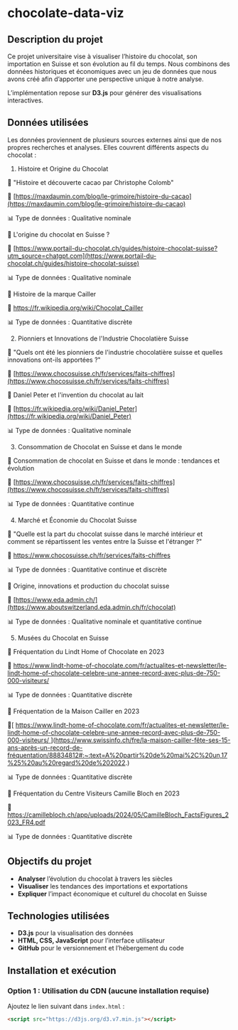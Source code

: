 # chocolate-data-viz

## Description du projet

Ce projet universitaire vise à visualiser l’histoire du chocolat, son importation en Suisse et son évolution au fil du temps. Nous combinons des données historiques et économiques avec un jeu de données que nous avons créé afin d’apporter une perspective unique à notre analyse.

L’implémentation repose sur **D3.js** pour générer des visualisations interactives.

## Données utilisées

Les données proviennent de plusieurs sources externes ainsi que de nos propres recherches et analyses. Elles couvrent différents aspects du chocolat :

1. Histoire et Origine du Chocolat
   
📌 "Histoire et découverte cacao par Christophe Colomb"

🔗 [https://maxdaumin.com/blog/le-grimoire/histoire-du-cacao](https://maxdaumin.com/blog/le-grimoire/histoire-du-cacao)

📊 Type de données : Qualitative nominale

📌 L'origine du chocolat en Suisse ?

🔗 [https://www.portail-du-chocolat.ch/guides/histoire-chocolat-suisse?utm_source=chatgpt.com](https://www.portail-du-chocolat.ch/guides/histoire-chocolat-suisse)

📊 Type de données : Qualitative nominale

📌 Histoire de la marque Cailler

🔗 https://fr.wikipedia.org/wiki/Chocolat_Cailler 

📊 Type de données : Quantitative discrète


2. Pionniers et Innovations de l'Industrie Chocolatière Suisse
   
📌 "Quels ont été les pionniers de l'industrie chocolatière suisse et quelles innovations ont-ils apportées ?"

🔗 [https://www.chocosuisse.ch/fr/services/faits-chiffres](https://www.chocosuisse.ch/fr/services/faits-chiffres) 

📌 Daniel Peter et l'invention du chocolat au lait

🔗 [https://fr.wikipedia.org/wiki/Daniel_Peter](https://fr.wikipedia.org/wiki/Daniel_Peter) 

📊 Type de données : Qualitative nominale


3. Consommation de Chocolat en Suisse et dans le monde 
   
📌 Consommation de chocolat en Suisse et dans le monde : tendances et évolution

🔗 [https://www.chocosuisse.ch/fr/services/faits-chiffres](https://www.chocosuisse.ch/fr/services/faits-chiffres) 

📊 Type de données : Quantitative continue


4. Marché et Économie du Chocolat Suisse
   
📌 "Quelle est la part du chocolat suisse dans le marché intérieur et comment se répartissent les ventes entre la Suisse et l'étranger ?"

🔗 https://www.chocosuisse.ch/fr/services/faits-chiffres

📊 Type de données : Quantitative continue et discrète


📌 Origine, innovations et production du chocolat suisse

🔗 [https://www.eda.admin.ch/](https://www.aboutswitzerland.eda.admin.ch/fr/chocolat) 

📊 Type de données : Qualitative nominale et quantitative continue


5. Musées du Chocolat en Suisse
   
📌 Fréquentation du Lindt Home of Chocolate en 2023

🔗 [https://www.lindt-home-of-chocolate.com/fr/actualites-et-newsletter/le-lindt-home-of-chocolate-celebre-une-annee-record-avec-plus-de-750-000-visiteurs/ ](https://www.lindt-home-of-chocolate.com/fr/actualites-et-newsletter/le-lindt-home-of-chocolate-celebre-une-annee-record-avec-plus-de-750-000-visiteurs/#:~:text=En%202023%2C%20la%20Lindt%20Chocolate,sa%20troisième%20année%20d'existence.) 

📊 Type de données : Quantitative discrète

📌 Fréquentation de la Maison Cailler en 2023

🔗[ [https://www.lindt-home-of-chocolate.com/fr/actualites-et-newsletter/le-lindt-home-of-chocolate-celebre-une-annee-record-avec-plus-de-750-000-visiteurs/ ](https://www.lindt-home-of-chocolate.com/fr/actualites-et-newsletter/le-lindt-home-of-chocolate-celebre-une-annee-record-avec-plus-de-750-000-visiteurs/) ](https://www.swissinfo.ch/fre/la-maison-cailler-fête-ses-15-ans-après-un-record-de-fréquentation/88834812#:~:text=A%20partir%20de%20mai%2C%20un,17%25%20au%20regard%20de%202022.)

📊 Type de données : Quantitative discrète

📌 Fréquentation du Centre Visiteurs Camille Bloch en 2023

🔗 https://camillebloch.ch/app/uploads/2024/05/CamilleBloch_FactsFigures_2023_FR4.pdf

📊 Type de données : Quantitative discrète


## Objectifs du projet

- **Analyser** l’évolution du chocolat à travers les siècles  
- **Visualiser** les tendances des importations et exportations  
- **Expliquer** l’impact économique et culturel du chocolat en Suisse  

## Technologies utilisées

- **D3.js** pour la visualisation des données  
- **HTML, CSS, JavaScript** pour l’interface utilisateur  
- **GitHub** pour le versionnement et l’hébergement du code  

## Installation et exécution

### Option 1 : Utilisation du CDN (aucune installation requise)
Ajoutez le lien suivant dans `index.html` :
```html
<script src="https://d3js.org/d3.v7.min.js"></script>
